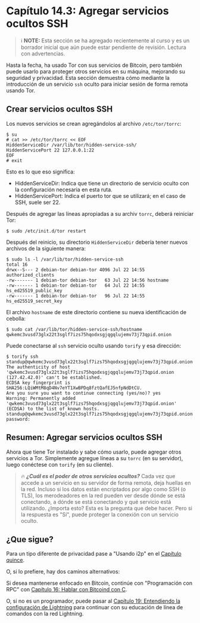 # Capítulo 14.3: Agregar servicios ocultos SSH

> :information_source: **NOTE:** Esta sección se ha agregado recientemente al curso y es un borrador inicial que aún puede estar pendiente de revisión. Lectura con advertencias.

Hasta la fecha, ha usado Tor con sus servicios de Bitcoin, pero también puede usarlo para proteger otros servicios en su máquina, mejorando su seguridad y privacidad. Esta sección demuestra cómo mediante la introducción de un servicio `ssh` oculto para iniciar sesión de forma remota usando Tor.

## Crear servicios ocultos SSH

Los nuevos servicios se crean agregándolos al archivo `/etc/tor/torrc`:
```
$ su 
# cat >> /etc/tor/torrc << EOF
HiddenServiceDir /var/lib/tor/hidden-service-ssh/
HiddenServicePort 22 127.0.0.1:22
EOF
# exit
```
Esto es lo que eso significa:

* HiddenServiceDir: Indica que tiene un directorio de servicio oculto con la configuración necesaria en esta ruta.
* HiddenServicePort: Indica el puerto tor que se utilizará; en el caso de SSH, suele ser 22.

Después de agregar las líneas apropiadas a su archiv `torrc`, deberá reiniciar Tor:

```
$ sudo /etc/init.d/tor restart
```
Después del reinicio, su directorio `HiddenServiceDir` debería tener nuevos archivos de la siguiente manera:
```
$ sudo ls -l /var/lib/tor/hidden-service-ssh
total 16
drwx--S--- 2 debian-tor debian-tor 4096 Jul 22 14:55 authorized_clients
-rw------- 1 debian-tor debian-tor   63 Jul 22 14:56 hostname
-rw------- 1 debian-tor debian-tor   64 Jul 22 14:55 hs_ed25519_public_key
-rw------- 1 debian-tor debian-tor   96 Jul 22 14:55 hs_ed25519_secret_key
```
El archivo `hostname` de este directorio contiene su nueva identificación de cebolla:
```
$ sudo cat /var/lib/tor/hidden-service-ssh/hostname
qwkemc3vusd73glx22t3sglf7izs75hqodxsgjqgqlujemv73j73qpid.onion
```
Puede conectarse al `ssh` servicio oculto usando `torify` y esa dirección:
```
$ torify ssh standup@qwkemc3vusd73glx22t3sglf7izs75hqodxsgjqgqlujemv73j73qpid.onion
The authenticity of host 'qwkemc3vusd73glx22t3sglf7izs75hqodxsgjqgqlujemv73j73qpid.onion (127.42.42.0)' can't be established.
ECDSA key fingerprint is SHA256:LQiWMtM8qD4Nv7eYT1XwBPDq8fztQafEJ5nfpNdDtCU.
Are you sure you want to continue connecting (yes/no)? yes
Warning: Permanently added 'qwkemc3vusd73glx22t3sglf7izs75hqodxsgjqgqlujemv73j73qpid.onion' (ECDSA) to the list of known hosts.
standup@qwkemc3vusd73glx22t3sglf7izs75hqodxsgjqgqlujemv73j73qpid.onion's password: 
```
## Resumen: Agregar servicios ocultos SSH

Ahora que tiene Tor instalado y sabe cómo usarlo, puede agregar otros servicios a Tor. Simplemente agregue líneas a su `torrc` (en su servidor), luego conéctese con `torify` (en su cliente).

> :fire: ***¿Cuál es el poder de otros servicios ocultos?*** Cada vez que accede a un servicio en su servidor de forma remota, deja huellas en la red. Incluso si los datos están encriptados por algo como SSH (o TLS), los merodeadores en la red pueden ver desde dónde se está conectando, a dónde se está conectando y qué servicio está utilizando. ¿Importa esto? Esta es la pregunta que debe hacer. Pero si la respuesta es "Sí", puede proteger la conexión con un servicio oculto.


## ¿Que sigue?

Para un tipo diferente de privacidad pase a "Usando i2p" en el [Capítulo quince](15_0_Usando_i2p.md).

O, si lo prefiere, hay dos caminos alternativos:

Si desea mantenerse enfocado en Bitcoin, continúe con "Programación con RPC" con [Capítulo 16: Hablar con Bitcoind con C](16_0_Hablando_a_Bitcoind_con_C.md).

O, si no es un programador, puede pasar al [Capítulo 19: Entendiendo la configuración de Lightning](19_0_Entendiendo_Su_Configuracion_Lightning.md) para continuar con su educación de línea de comandos con la red Lightning.
